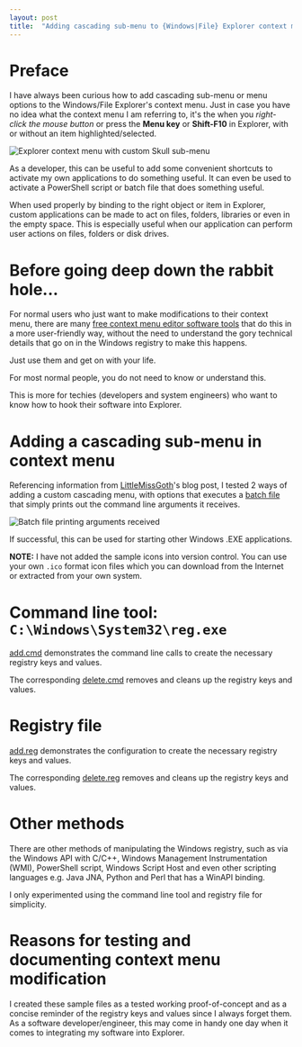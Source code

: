 ```yaml
---
layout: post
title:  "Adding cascading sub-menu to {Windows|File} Explorer context menu"
---
```


# Preface

I have always been curious how to add cascading sub-menu or menu options to the
Windows/File Explorer's context menu. Just in case you have no idea what the
context menu I am referring to, it's the when you *right-click the mouse button* 
or press the **Menu key** or **Shift-F10** in Explorer, with or without an item 
highlighted/selected.

![Explorer context menu with custom Skull sub-menu](/blog/assets/images/2024-04-25-context-menu.png)

As a developer, this can be useful to add some convenient shortcuts to activate 
my own applications to do something useful. It can even be used to activate a 
PowerShell script or batch file that does something useful.

When used properly by binding to the right object or item in Explorer,
custom applications can be made to act on files, folders, libraries or even in
the empty space. This is especially useful when our application can perform 
user actions on files, folders or disk drives.

# Before going deep down the rabbit hole...

For normal users who just want to make modifications to their context menu, 
there are many [free context menu editor software tools][free-tools] that do 
this in a more user-friendly way, without the need to understand the gory 
technical details that go on in the Windows registry to make this happens.

Just use them and get on with your life.

For most normal people, you do not need to know or understand this.

This is more for techies (developers and system engineers) who want to know how 
to hook their software into Explorer.

# Adding a cascading sub-menu in context menu

Referencing information from [LittleMissGoth][littlemissgoth]'s blog post,
I tested 2 ways of adding a custom cascading menu, with options that executes
a [batch file][skull-cmd] that simply prints out the command line arguments it 
receives.

![Batch file printing arguments received](/blog/assets/images/2024-04-25-run-skull-cmd.png)

If successful, this can be used for starting other Windows .EXE applications.

**NOTE:** I have not added the sample icons into version control. You can use 
your own `.ico` format icon files which you can download from the Internet or 
extracted from your own system.

# Command line tool: `C:\Windows\System32\reg.exe`

[add.cmd][add-cmd] demonstrates the command line calls to create the necessary 
registry keys and values.

The corresponding [delete.cmd][delete-cmd] removes and cleans up the registry
keys and values.

# Registry file

[add.reg][add-reg] demonstrates the configuration to create the necessary 
registry keys and values.

The corresponding [delete.reg][delete-reg] removes and cleans up the registry
keys and values.

# Other methods

There are other methods of manipulating the Windows registry, such as via the 
Windows API with C/C++, Windows Management Instrumentation (WMI), PowerShell 
script, Windows Script Host and even other scripting languages e.g. Java JNA, 
Python and Perl that has a WinAPI binding.

I only experimented using the command line tool and registry file for 
simplicity.

# Reasons for testing and documenting context menu modification

I created these sample files as a tested working proof-of-concept and as a 
concise reminder of the registry keys and values since I always forget them. As
a software developer/engineer, this may come in handy one day when it comes to
integrating my software into Explorer.

[littlemissgoth]: https://littlemissgoth.livejournal.com/107835.html
[skull-cmd]: https://github.com/gyk4j/tmp/blob/main/explorer-context-menu/skull.cmd
[add-cmd]: https://github.com/gyk4j/tmp/blob/main/explorer-context-menu/add.cmd
[delete-cmd]: https://github.com/gyk4j/tmp/blob/main/explorer-context-menu/delete.cmd
[add-reg]: https://github.com/gyk4j/tmp/blob/main/explorer-context-menu/add.reg
[delete-reg]: https://github.com/gyk4j/tmp/blob/main/explorer-context-menu/delete.reg
[free-tools]: https://listoffreeware.com/free-context-menu-editor-software-windows/